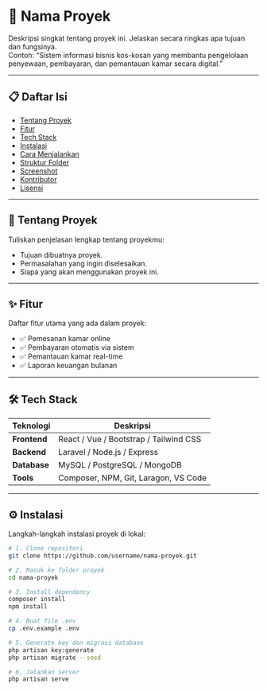 # 🚀 Nama Proyek

Deskripsi singkat tentang proyek ini. Jelaskan secara ringkas apa tujuan dan fungsinya.  
Contoh: “Sistem informasi bisnis kos-kosan yang membantu pengelolaan penyewaan, pembayaran, dan pemantauan kamar secara digital.”

---

## 📋 Daftar Isi
- [Tentang Proyek](#tentang-proyek)
- [Fitur](#fitur)
- [Tech Stack](#tech-stack)
- [Instalasi](#instalasi)
- [Cara Menjalankan](#cara-menjalankan)
- [Struktur Folder](#struktur-folder)
- [Screenshot](#screenshot)
- [Kontributor](#kontributor)
- [Lisensi](#lisensi)

---

## 🧩 Tentang Proyek
Tuliskan penjelasan lengkap tentang proyekmu:
- Tujuan dibuatnya proyek.
- Permasalahan yang ingin diselesaikan.
- Siapa yang akan menggunakan proyek ini.

---

## ✨ Fitur
Daftar fitur utama yang ada dalam proyek:
- ✅ Pemesanan kamar online  
- ✅ Pembayaran otomatis via sistem  
- ✅ Pemantauan kamar real-time  
- ✅ Laporan keuangan bulanan  

---

## 🛠 Tech Stack
| Teknologi | Deskripsi |
|------------|------------|
| **Frontend** | React / Vue / Bootstrap / Tailwind CSS |
| **Backend** | Laravel / Node.js / Express |
| **Database** | MySQL / PostgreSQL / MongoDB |
| **Tools** | Composer, NPM, Git, Laragon, VS Code |

---

## ⚙️ Instalasi
Langkah-langkah instalasi proyek di lokal:

```bash
# 1. Clone repositori
git clone https://github.com/username/nama-proyek.git

# 2. Masuk ke folder proyek
cd nama-proyek

# 3. Install dependency
composer install
npm install

# 4. Buat file .env
cp .env.example .env

# 5. Generate key dan migrasi database
php artisan key:generate
php artisan migrate --seed

# 6. Jalankan server
php artisan serve
